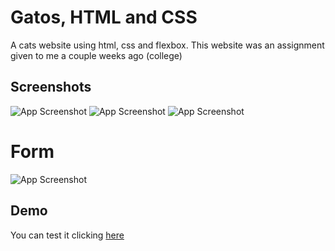 # Gatos, HTML and CSS
A cats website using html, css and flexbox. This website was an assignment given to me a couple weeks ago (college)

## Screenshots

![App Screenshot](https://i.imgur.com/jq9kfb9.png)
![App Screenshot](https://i.imgur.com/MdmhgMK.png)
![App Screenshot](https://imgur.com/J47EIuU.png)
# Form
![App Screenshot](https://i.imgur.com/D87XH0D.png)

## Demo

You can test it clicking [here](https://gatos-pagina.vercel.app)
